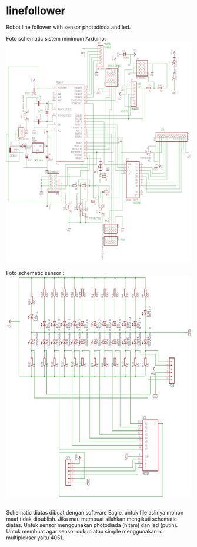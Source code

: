 # linefollower
Robot line follower with sensor photodioda and led. <br>

Foto schematic sistem minimum Arduino: <br>
<img src="/image/SisminSCH.png" width="700" height="600"> <br><br>
Foto schematic sensor : <br>
<img src="/image/SensorSCH.png" width="700" height="600"> <br><br>

Schematic diatas dibuat dengan software Eagle, untuk file aslinya mohon maaf tidak dipublish. Jika mau membuat silahkan mengikuti schematic diatas. Untuk sensor menggunakan photodiada (hitam) dan led (putih). Untuk membuat agar sensor cukup atau simple menggunakan ic multiplekser yaitu 4051. 
	



